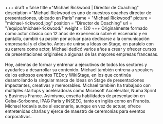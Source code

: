 +++
draft		= false
title		="Michael Rickwood | Director de Coaching"
description	="Michael Rickwood es uno de nuestros coaches director de presentaciones, ubicado en París"
name		= "Michael Rickwood"
picture		= "michael-rickwood.jpg"
position 	= "Director de Coaching"
url			= "/equipo/michael-rickwood/"
weight		= 120
+++
Originalmente formado como actor clásico con 12 años de experiencia sobre el escenario y en pantalla, cambió su pasión por actuar para dedicarse a la comunicación empresarial y el diseño. Antes de unirse a Ideas on Stage, en paralelo con su carrera como actor, Michael dedicó varios años a crear y ofrecer cursos de presentaciones originales a algunas de las mayores empresas francesas.<br /><br />Hoy, además de formar y entrenar a ejecutivos de todos los sectores y ayudarles a desarrollar su contenido. Michael también entrena a speakers de los exitosos eventos TEDx y WikiStage, en los que continúa desarrollando la singular marca de Ideas on Stage  de presentaciones impactantes, creativas y memorables. Michael también ha trabajado con múltiples startups y aceleradoras como Microsoft Accelerator, Numa Sprint y Business France. Asimismo, enseña habilidades de presentación en Celsa-Sorbonne, IPAG Paris y INSEEC, tanto en inglés como en Francés. Michael todavía sube al escenario, aunque en vez de actuar, ofrece entretenidas charlas y ejerce de maestro de ceremonias para eventos corporativos.